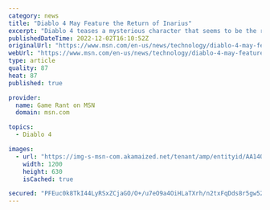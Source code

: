 ```yaml
---
category: news
title: "Diablo 4 May Feature the Return of Inarius"
excerpt: "Diablo 4 teases a mysterious character that seems to be the rogue angel Inarius, creator of Sanctuary and husband of Lilith."
publishedDateTime: 2022-12-02T16:10:52Z
originalUrl: "https://www.msn.com/en-us/news/technology/diablo-4-may-feature-the-return-of-inarius/ar-AA14Q0Nb"
webUrl: "https://www.msn.com/en-us/news/technology/diablo-4-may-feature-the-return-of-inarius/ar-AA14Q0Nb"
type: article
quality: 87
heat: 87
published: true

provider:
  name: Game Rant on MSN
  domain: msn.com

topics:
  - Diablo 4

images:
  - url: "https://img-s-msn-com.akamaized.net/tenant/amp/entityid/AA14QHWI.img?h=630&w=1200&m=6&q=60&o=t&l=f&f=jpg"
    width: 1200
    height: 630
    isCached: true

secured: "PFEuc0k8TkI44LyRSxZCjaGO/O+/u7eO9a4OiHLaTXrh/n2txFqDds8r5gw526kEKn0jGzWC4brNMiy9JY8/mUZ6JAsgqouNLbfhiiMdxH0ptlZ4bUqeruD3UZIk8LEy0AEpl/6w/pvuRsWqNXgSxjw8/wAgM7kQ3je0igwpRIH8El2aoQr1rMuqlH6r31WgEiSaee2Ax0FlaDG0mofUfnQVx5F2tjGfLv6KkmrLPHpMaPzrNV9VOiQBeBak3PaNRxB2MgyPsh/EZ29jio4nOrqj52cXNu3tdX+6Lo9Uj7FqWSwGaJRCukQFWN2TTYobqu1bHYQwzRmf3am5ymGRVBXf3/lGDuuVedD+ZKlEjnE=;fvLdjr23KglipIgNqOVOtw=="
---
```



